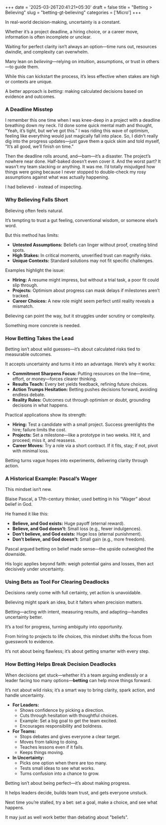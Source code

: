 
+++
date = '2025-03-26T20:41:21+05:30'
draft = false
title = "Betting > Believing"
slug = "betting-gt-believing"
categories = ['Micro']
+++


In real-world decision-making, uncertainty is a constant. 

Whether it’s a project deadline, a hiring choice, or a career move, information is often incomplete or unclear.

 Waiting for perfect clarity isn’t always an option—time runs out, resources dwindle, and complexity can overwhelm.
 
 Many lean on *believing*—relying on intuition, assumptions, or trust in others—to guide them. 
 
 While this can kickstart the process, it’s less effective when stakes are high or contexts are unique. 
 
 A better approach is *betting*: making calculated decisions based on evidence and outcomes. 
 
### A Deadline Misstep

I remember this one time when I was knee-deep in a project with a deadline breathing down my neck. I’d done some quick mental math and thought, “Yeah, it’s tight, but we’ve got this.” I was riding this wave of optimism, feeling like everything would just magically fall into place. So, I didn’t really dig into the progress updates—just gave them a quick skim and told myself, “It’s all good, we’ll finish on time.”

Then the deadline rolls around, and—bam—it’s a disaster. The project’s nowhere near done. Half-baked doesn’t even cover it. And the worst part? It wasn’t my team slacking or anything. It was me. I’d totally misjudged how things were going because I never stopped to double-check my rosy assumptions against what was actually happening.

I had believed - instead of inspecting.

### Why Believing Falls Short

Believing often feels natural.

It’s tempting to trust a gut feeling, conventional wisdom, or someone else’s word. 

But this method has limits:

- **Untested Assumptions:** Beliefs can linger without proof, creating blind spots.
- **High Stakes:** In critical moments, unverified trust can magnify risks.
- **Unique Contexts:** Standard solutions may not fit specific challenges.

Examples highlight the issue:

- **Hiring:** A resume might impress, but without a trial task, a poor fit could slip through.
- **Projects:** Optimism about progress can mask delays if milestones aren’t tracked.
- **Career Choices:** A new role might seem perfect until reality reveals a mismatch.

Believing can point the way, but it struggles under scrutiny or complexity. 

Something more concrete is needed.

### How Betting Takes the Lead

Betting isn’t about wild guesses—it’s about calculated risks tied to measurable outcomes. 

It accepts uncertainty and turns it into an advantage. Here’s why it works:

- **Commitment Sharpens Focus:** Putting resources on the line—time, effort, or money—forces clearer thinking.
- **Results Teach:** Every bet yields feedback, refining future choices.
- **Action Trumps Hesitation:** Betting pushes decisions forward, avoiding endless debate.
- **Reality Rules:** Outcomes cut through optimism or doubt, grounding decisions in what happens.

Practical applications show its strength:

- **Hiring:** Test a candidate with a small project. Success greenlights the hire; failure limits the cost.
- **Projects:** Set a milestone—like a prototype in two weeks. Hit it, and proceed; miss it, and reassess.
- **Career Moves:** Try a role via a short contract. If it fits, stay; if not, pivot with minimal loss.

Betting turns vague hopes into experiments, delivering clarity through action.

### A Historical Example: Pascal’s Wager

This mindset isn’t new. 

Blaise Pascal, a 17th-century thinker, used betting in his “Wager” about belief in God. 

He framed it like this:

- **Believe, and God exists:** Huge payoff (eternal reward).
- **Believe, and God doesn’t:** Small loss (e.g., fewer indulgences).
- **Don’t believe, and God exists:** Huge loss (eternal punishment).
- **Don’t believe, and God doesn’t:** Small gain (e.g., more freedom).

Pascal argued betting on belief made sense—the upside outweighed the downside. 

His logic applies beyond faith: weigh potential gains and losses, then act decisively under uncertainty.

### Using Bets as Tool For Clearing Deadlocks

Decisions rarely come with full certainty, yet action is unavoidable. 

Believing might spark an idea, but it falters when precision matters. 

Betting—acting with intent, measuring results, and adapting—handles uncertainty better. 

It’s a tool for progress, turning ambiguity into opportunity.

From hiring to projects to life choices, this mindset shifts the focus from guesswork to evidence. 

It’s not about being flawless; it’s about getting smarter with every step.


### How Betting Helps Break Decision Deadlocks

When decisions get stuck—whether it’s a team arguing endlessly or a leader facing too many options—**betting** can help move things forward. 

It’s not about wild risks; it’s a smart way to bring clarity, spark action, and handle uncertainty. 


-   **For Leaders:**
    -   Shows confidence by picking a direction.
    -   Cuts through hesitation with thoughtful choices.
    -   Example: Set a big goal to get the team excited.
    -   Encourages responsibility and boldness.
-   **For Teams:**
    -   Stops debates and gives everyone a clear target.
    -   Moves from talking to doing.
    -   Teaches lessons even if it fails.
    -   Keeps things moving.
-   **In Uncertainty:**
    -   Picks one option when there are too many.
    -   Tests small ideas to see what works.
    -   Turns confusion into a chance to grow.

Betting isn’t about being perfect—it’s about making progress. 

It helps leaders decide, builds team trust, and gets everyone unstuck. 

Next time you’re stalled, try a bet: set a goal, make a choice, and see what happens.

It may just as well work better than debating about "beliefs".